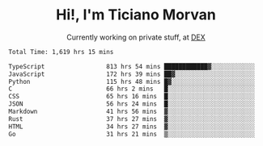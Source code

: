 <h1 align="center">Hi!, I'm Ticiano Morvan</h1>
<p align="center">Currently working on private stuff, at <a href="https://getdex.ai" target="_blank">DEX</a></p>

<!--START_SECTION:waka-->

```txt
Total Time: 1,619 hrs 15 mins

TypeScript                 813 hrs 54 mins ████████████▓░░░░░░░░░░░░   50.26 %
JavaScript                 172 hrs 39 mins ██▓░░░░░░░░░░░░░░░░░░░░░░   10.66 %
Python                     115 hrs 48 mins █▓░░░░░░░░░░░░░░░░░░░░░░░   07.15 %
C                          66 hrs 2 mins   █░░░░░░░░░░░░░░░░░░░░░░░░   04.08 %
CSS                        65 hrs 16 mins  █░░░░░░░░░░░░░░░░░░░░░░░░   04.03 %
JSON                       56 hrs 24 mins  █░░░░░░░░░░░░░░░░░░░░░░░░   03.48 %
Markdown                   41 hrs 56 mins  ▓░░░░░░░░░░░░░░░░░░░░░░░░   02.59 %
Rust                       37 hrs 27 mins  ▓░░░░░░░░░░░░░░░░░░░░░░░░   02.31 %
HTML                       34 hrs 27 mins  ▓░░░░░░░░░░░░░░░░░░░░░░░░   02.13 %
Go                         31 hrs 21 mins  ▒░░░░░░░░░░░░░░░░░░░░░░░░   01.94 %
```

<!--END_SECTION:waka-->

